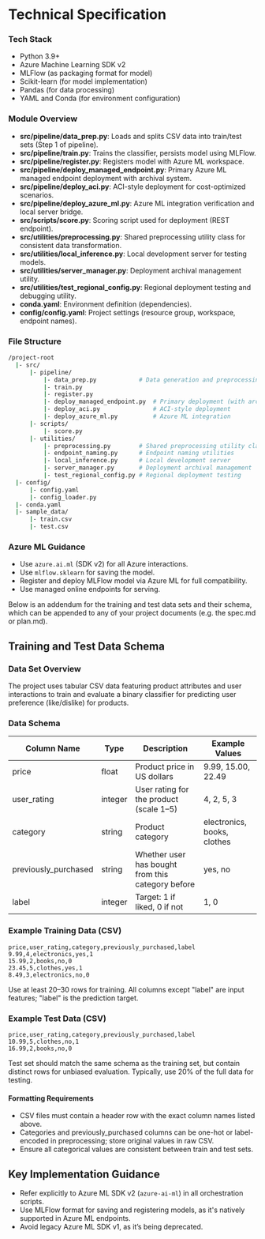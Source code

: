 # Technical Specification

### Tech Stack

- Python 3.9+
- Azure Machine Learning SDK v2
- MLFlow (as packaging format for model)
- Scikit-learn (for model implementation)
- Pandas (for data processing)
- YAML and Conda (for environment configuration)

### Module Overview

- **src/pipeline/data_prep.py**: Loads and splits CSV data into train/test sets (Step 1 of pipeline).
- **src/pipeline/train.py**: Trains the classifier, persists model using MLFlow.
- **src/pipeline/register.py**: Registers model with Azure ML workspace.
- **src/pipeline/deploy_managed_endpoint.py**: Primary Azure ML managed endpoint deployment with archival system.
- **src/pipeline/deploy_aci.py**: ACI-style deployment for cost-optimized scenarios.
- **src/pipeline/deploy_azure_ml.py**: Azure ML integration verification and local server bridge.
- **src/scripts/score.py**: Scoring script used for deployment (REST endpoint).
- **src/utilities/preprocessing.py**: Shared preprocessing utility class for consistent data transformation.
- **src/utilities/local_inference.py**: Local development server for testing models.
- **src/utilities/server_manager.py**: Deployment archival management utility.
- **src/utilities/test_regional_config.py**: Regional deployment testing and debugging utility.
- **conda.yaml**: Environment definition (dependencies).
- **config/config.yaml**: Project settings (resource group, workspace, endpoint names).

### File Structure

``` bash
/project-root
  |- src/
      |- pipeline/
          |- data_prep.py            # Data generation and preprocessing (Step 1)
          |- train.py
          |- register.py
          |- deploy_managed_endpoint.py  # Primary deployment (with archival)
          |- deploy_aci.py               # ACI-style deployment  
          |- deploy_azure_ml.py          # Azure ML integration
      |- scripts/
          |- score.py
      |- utilities/
          |- preprocessing.py        # Shared preprocessing utility class
          |- endpoint_naming.py      # Endpoint naming utilities
          |- local_inference.py      # Local development server
          |- server_manager.py       # Deployment archival management
          |- test_regional_config.py # Regional deployment testing
  |- config/
      |- config.yaml
      |- config_loader.py
  |- conda.yaml
  |- sample_data/
      |- train.csv
      |- test.csv
```

### Azure ML Guidance

- Use `azure.ai.ml` (SDK v2) for all Azure interactions.
- Use `mlflow.sklearn` for saving the model.
- Register and deploy MLFlow model via Azure ML for full compatibility.
- Use managed online endpoints for serving.

Below is an addendum for the training and test data sets and their schema, which can be appended to any of your project documents (e.g. the spec.md or plan.md).

## Training and Test Data Schema

### Data Set Overview

The project uses tabular CSV data featuring product attributes and user interactions to train and evaluate a binary classifier for predicting user preference (like/dislike) for products.

### Data Schema

| Column Name          | Type      | Description                                         | Example Values              |
|----------------------|-----------|-----------------------------------------------------|-----------------------------|
| price                | float     | Product price in US dollars                         | 9.99, 15.00, 22.49          |
| user_rating          | integer   | User rating for the product (scale 1–5)             | 4, 2, 5, 3                  |
| category             | string    | Product category                                    | electronics, books, clothes |
| previously_purchased | string    | Whether user has bought from this category before    | yes, no                     |
| label                | integer   | Target: 1 if liked, 0 if not                        | 1, 0                        |

### Example Training Data (CSV)

``` csv
price,user_rating,category,previously_purchased,label
9.99,4,electronics,yes,1
15.99,2,books,no,0
23.45,5,clothes,yes,1
8.49,3,electronics,no,0
```

Use at least 20–30 rows for training. All columns except "label" are input features; "label" is the prediction target.

### Example Test Data (CSV)

``` csv
price,user_rating,category,previously_purchased,label
10.99,5,clothes,no,1
16.99,2,books,no,0
```

Test set should match the same schema as the training set, but contain distinct rows for unbiased evaluation. Typically, use 20% of the full data for testing.

#### Formatting Requirements

- CSV files must contain a header row with the exact column names listed above.
- Categories and previously_purchased columns can be one-hot or label-encoded in preprocessing; store original values in raw CSV.
- Ensure all categorical values are consistent between train and test sets.

## Key Implementation Guidance

- Refer explicitly to Azure ML SDK v2 (`azure-ai-ml`) in all orchestration scripts.
- Use MLFlow format for saving and registering models, as it's natively supported in Azure ML endpoints.
- Avoid legacy Azure ML SDK v1, as it’s being deprecated.